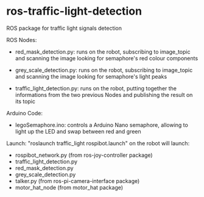 # ros-traffic-light-detection
ROS package for traffic light signals detection



ROS Nodes: 

- red_mask_detection.py:
runs on the robot, subscribing to image_topic and scanning the image looking for semaphore's red colour components

- grey_scale_detection.py:
runs on the robot, subscribing to image_topic and scanning the image looking for semaphore's light peaks

- traffic_light_detection.py:
runs on the robot, putting together the informations from the two previous Nodes and publishing the result on its topic



Arduino Code: 

- legoSemaphore.ino:
controls a Arduino Nano semaphore, allowing to light up the LED and swap between red and green



Launch: "roslaunch traffic_light rospibot.launch" on the robot will launch:
- rospibot_network.py (from ros-joy-controller package)
- traffic_light_detection.py
- red_mask_detection.py
- grey_scale_detection.py
- talker.py (from ros-pi-camera-interface package)
- motor_hat_node (from motor_hat package)
